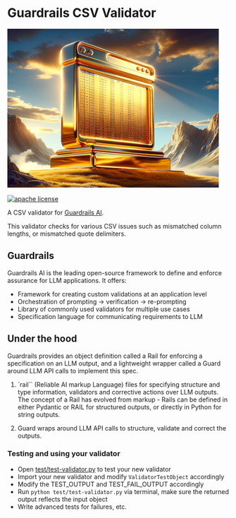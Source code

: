 # Guardrails CSV Validator

![csv-validator](csv-validator.jpg)

[![apache license](https://img.shields.io/badge/License-Apache2-blue.svg)](https://opensource.org/licenses/Apache-2-0)

A CSV validator for [Guardrails AI](https://www.guardrailsai.com/).

This validator checks for various CSV issues such as mismatched column lengths, or mismatched quote delimiters.

## Guardrails

Guardrails AI is the leading open-source framework to define and enforce assurance for LLM applications. It offers:

- Framework for creating custom validations at an application level
- Orchestration of prompting → verification → re-prompting
- Library of commonly used validators for multiple use cases
- Specification language for communicating requirements to LLM

## Under the hood

Guardrails provides an object definition called a Rail for enforcing a specification on an LLM output, and a lightweight wrapper called a Guard around LLM API calls to implement this spec.

1. `rail`` (Reliable AI markup Language) files for specifying structure and type information, validators and corrective actions over LLM outputs. The concept of a Rail has evolved from markup - Rails can be defined in either Pydantic or RAIL for structured outputs, or directly in Python for string outputs.

2. Guard wraps around LLM API calls to structure, validate and correct the outputs.


### Testing and using your validator
- Open [test/test-validator.py](test/test-validator.py) to test your new validator 
- Import your new validator and modify `ValidatorTestObject` accordingly
- Modify the TEST_OUTPUT and TEST_FAIL_OUTPUT accordingly
- Run `python test/test-validator.py` via terminal, make sure the returned output reflects the input object 
- Write advanced tests for failures, etc.
